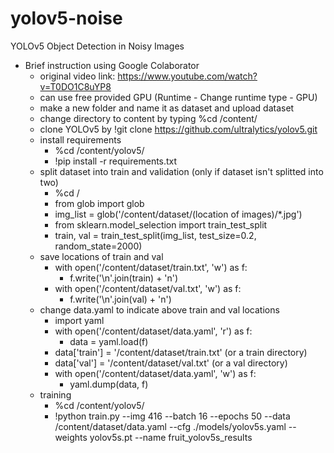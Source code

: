 # yolov5-noise
YOLOv5 Object Detection in Noisy Images
* Brief instruction using Google Colaborator
  * original video link: https://www.youtube.com/watch?v=T0DO1C8uYP8
  * can use free provided GPU (Runtime - Change runtime type - GPU)
  * make a new folder and name it as dataset and upload dataset
  * change directory to content by typing %cd /content/
  * clone YOLOv5 by !git clone https://github.com/ultralytics/yolov5.git
  * install requirements
    * %cd /content/yolov5/
    * !pip install -r requirements.txt
  * split dataset into train and validation (only if dataset isn't splitted into two)
    * %cd /
    * from glob import glob
    * img_list = glob('/content/dataset/(location of images)/*.jpg')
    * from sklearn.model_selection import train_test_split
    * train, val = train_test_split(img_list, test_size=0.2, random_state=2000)
  * save locations of train and val
    * with open('/content/dataset/train.txt', 'w') as f:
      * f.write('\n'.join(train) + 'n')
    * with open('/content/dataset/val.txt', 'w') as f:
      * f.write('\n'.join(val) + 'n')
  * change data.yaml to indicate above train and val locations
    *  import yaml
    *  with open('/content/dataset/data.yaml', 'r') as f:
       * data = yaml.load(f)
    * data['train'] = '/content/dataset/train.txt' (or a train directory)
    * data['val'] = '/content/dataset/val.txt' (or a val directory)
    * with open('/content/dataset/data.yaml', 'w') as f:
      * yaml.dump(data, f)
  * training
    * %cd /content/yolov5/
    * !python train.py --img 416 --batch 16 --epochs 50 --data /content/dataset/data.yaml --cfg ./models/yolov5s.yaml --weights yolov5s.pt --name fruit_yolov5s_results
